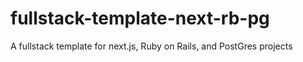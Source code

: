 # fullstack-template-next-rb-pg
A fullstack template for next.js, Ruby on Rails, and PostGres projects
